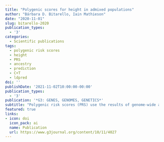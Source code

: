 ```yaml
---
title: "Polygenic scores for height in admixed populations"
author: "Bárbara D. Bitarello, Iain Mathieson"
date: "2020-11-01"
slug: bitarello-2020
publication_types: 
  - '3'
categories:
  - Scientific publications
tags:
  - polygenic risk scores
  - height
  - PRS 
  - ancestry
  - prediction
  - C+T
  - ldpred
doi: ''
publishDate: '2021-11-02T10:00:00-00:00'
publication_types:
  - '3'  
publication: '*G3: GENES, GENOMES, GENETICS*'
subtitle: "Polygenic risk scores (PRS) use the results of genome-wide association studies (GWAS) to predict quantitative phenotypes or disease risk at an individual level. This provides a potential route to the use of genetic data in personalized medical care. However, a major barrier to the use of PRS is that the majority of GWAS come from cohorts of European ancestry. The predictive power of PRS constructed from these studies is substantially lower in non-European ancestry cohorts, although the reasons for this are unclear. To address this question, we investigate the performance of PRS for height in cohorts with admixed African and European ancestry, allowing us to evaluate ancestry-related differences in PRS predictive accuracy while controlling for environment and cohort differences. We first show that that the predictive accuracy of height PRS increases linearly with European ancestry and is largely explained by European ancestry segments of the admixed genomes. We show that differences in allele frequencies, recombination rate, and marginal effect sizes across ancestries all contribute to the decrease in predictive power, but none of these effects explain the decrease on its own. Finally, we demonstrate that prediction for admixed individuals can be improved by using a linear combination of PRS that includes ancestry-specific effect sizes, although this approach is at present limited by the small size of non-European ancestry discovery cohorts."
featured: true
links:
- icon: doi
  icon_pack: ai
  name: Publication
  url: https://www.g3journal.org/content/10/11/4027
---
```


